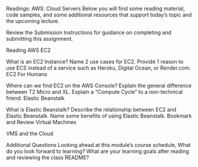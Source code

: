 Readings: AWS: Cloud Servers
Below you will find some reading material, code samples, and some additional resources that support today’s topic and the upcoming lecture.

Review the Submission Instructions for guidance on completing and submitting this assignment.

Reading
AWS EC2

What is an EC2 Instance?
Name 2 use cases for EC2.
Provide 1 reason to use ECS instead of a service such as Heroku, Digital Ocean, or Render.com.
EC2 For Humans

Where can we find EC2 on the AWS Console?
Explain the general difference between T2 Micro and XL.
Explain a “Compute Cycle” to a non-technical friend.
Elastic Beanstalk

What is Elastic Beanstalk?
Describe the relationship between EC2 and Elastic Beanstalk.
Name some benefits of using Elastic Beanstalk.
Bookmark and Review
Virtual Machines

VMS and the Cloud

Additional Questions
Looking ahead at this module’s course schedule, What do you look forward to learning?
What are your learning goals after reading and reviewing the class README?
